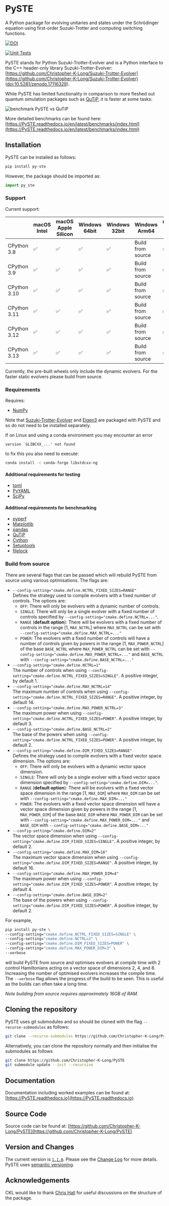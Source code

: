 # PySTE
A Python package for evolving unitaries and states under the Schrödinger equation using first-order Suzuki-Trotter and computing switching functions.

[![DOI](https://zenodo.org/badge/DOI/10.5281/zenodo.17116431.svg)](https://doi.org/10.5281/zenodo.17116431)

[![Unit Tests](https://github.com/Christopher-K-Long/PySTE/actions/workflows/test-python-package.yml/badge.svg)](https://github.com/Christopher-K-Long/PySTE/actions/workflows/test-python-package.yml)

PySTE stands for Python Suzuki-Trotter-Evolver and is a Python interface to the C++ header-only library Suzuki-Trotter-Evolver: [https://github.com/Christopher-K-Long/Suzuki-Trotter-Evolver](https://github.com/Christopher-K-Long/Suzuki-Trotter-Evolver) ([doi:10.5281/zenodo.17116329](https://doi.org/10.5281/zenodo.17116329)).

While PySTE has limited functionality in comparison to more fleshed out quantum simulation packages such as [QuTiP](https://qutip.org), it is faster at some tasks:

![benchmark PySTE vs QuTiP](https://pyste.readthedocs.io/en/latest/_images/benchmark_against_qutip.png)

More detailed benchmarks can be found here: [https://PySTE.readthedocs.io/en/latest/benchmarks/index.html](https://PySTE.readthedocs.io/en/latest/benchmarks/index.html)

## Installation

PySTE can be installed as follows:

```bash
pip install py-ste
```

However, the package should be imported as:

```python
import py_ste
```

### Support

Current support:

|                    | macOS Intel | macOS Apple Silicon | Windows 64bit | Windows 32bit | Windows Arm64 | manylinux<br/>musllinux x86_64 | Other Linux |
|--------------------|-----|-----|-----|------|-----|-----|-----|
| CPython 3.8        | ✅ | ✅  | ✅  | ✅  | Build from source | ✅ | Build from source |
| CPython 3.9        | ✅ | ✅  | ✅  | ✅  | Build from source | ✅ | Build from source |
| CPython 3.10       | ✅ | ✅  | ✅  | ✅  | Build from source | ✅ | Build from source |
| CPython 3.11       | ✅ | ✅  | ✅  | ✅  | Build from source | ✅ | Build from source |
| CPython 3.12       | ✅ | ✅  | ✅  | ✅  | Build from source | ✅ | Build from source |
| CPython 3.13       | ✅ | ✅  | ✅  | ✅  | Build from source | ✅ | Build from source |

Currently, the pre-built wheels only include the dynamic evolvers. For the faster static evolvers please build from source.

### Requirements

Requires:
- [NumPy](https://numpy.org/)

Note that [Suzuki-Trotter-Evolver](https://github.com/Christopher-K-Long/Suzuki-Trotter-Evolver) and [Eigen3](https://eigen.tuxfamily.org/) are packaged with PySTE and so do not need to be installed separately.

If on Linux and using a conda environment you may encounter an error
```
version `GLIBCXX_...' not found
```
to fix this you also need to execute:
```bash
conda install -c conda-forge libstdcxx-ng
```

#### Additional requirements for testing

- [toml](https://github.com/uiri/toml)
- [PyYAML](https://pyyaml.org/)
- [SciPy](https://scipy.org/)

#### Additional requirements for benchmarking

- [pyperf](https://github.com/psf/pyperf)
- [Matplotlib](https://matplotlib.org/)
- [pandas](https://pandas.pydata.org/)
- [QuTiP](https://qutip.org/)
- [Cython](https://cython.org/)
- [Setuptools](https://setuptools.pypa.io/)
- [filelock](https://github.com/tox-dev/filelock)

### Build from source

There are several flags that can be passed which will rebuild PySTE from source using various optimisations. The flags are:
- ``--config-setting="cmake.define.NCTRL_FIXED_SIZES=RANGE"``\
Defines the strategy used to compile evolvers with a fixed number of controls. The options are:
    - ``OFF``: There will only be evolvers with a dynamic number of controls.
    - ``SINGLE``: There will only be a single evolver with a fixed number of controls specified by ``--config-setting="cmake.define.NCTRL=..."``.
    - ``RANGE`` (**default option**): There will be evolvers with a fixed number of controls in the range $[1,$ ``MAX_NCTRL``$]$ where ``MAX_NCTRL`` can be set with ``--config-setting="cmake.define.MAX_NCTRL=..."``
    - ``POWER``: The evolvers with a fixed number of controls will have a number of controls given by powers in the range $[1,$ ``MAX_POWER_NCTRL``$]$ of the base ``BASE_NCTRL`` where ``MAX_POWER_NCTRL`` can be set with ``--config-setting="cmake.define.MAX_POWER_NCTRL=..."`` and ``BASE_NCTRL`` with ``--config-setting="cmake.define.BASE_NCTRL=..."``
- ``--config-setting="cmake.define.NCTRL=1"``\
The number of controls when using ``--config-setting="cmake.define.NCTRL_FIXED_SIZES=SINGLE"``. A positive integer, by default 1.
- ``--config-setting="cmake.define.MAX_NCTRL=14"``\
The maximum number of controls when using ``--config-setting="cmake.define.NCTRL_FIXED_SIZES=RANGE"``. A positive integer, by default 14.
- ``--config-setting="cmake.define.MAX_POWER_NCTRL=3"``\
The maximum power when using ``--config-setting="cmake.define.NCTRL_FIXED_SIZES=POWER"``. A positive integer, by default 3.
- ``--config-setting="cmake.define.BASE_NCTRL=2"``\
The base of the powers when using ``--config-setting="cmake.define.NCTRL_FIXED_SIZES=POWER"``. A positive integer, by default 2.
- ``--config-setting="cmake.define.DIM_FIXED_SIZES=RANGE"``\
Defines the strategy used to compile evolvers with a fixed vector space dimension. The options are:
    - ``OFF``: There will only be evolvers with a dynamic vector space dimension.
    - ``SINGLE``: There will only be a single evolver with a fixed vector space dimension specified by ``--config-setting="cmake.define.DIM=..."``.
    - ``RANGE`` (**default option**): There will be evolvers with a fixed vector space dimension in the range $[1,$ ``MAX_DIM``$]$ where ``MAX_DIM`` can be set with ``--config-setting="cmake.define.MAX_DIM=..."``
    - ``POWER``: The evolvers with a fixed vector space dimension will have a vector space dimension given by powers in the range $[1,$ ``MAX_POWER_DIM``$]$ of the base ``BASE_DIM`` where ``MAX_POWER_DIM`` can be set with ``--config-setting="cmake.define.MAX_POWER_DIM=..."`` and ``BASE_DIM`` with ``--config-setting="cmake.define.BASE_DIM=..."``
- ``--config-setting="cmake.define.DIM=2"``\
The vector space dimension when using ``--config-setting="cmake.define.DIM_FIXED_SIZES=SINGLE"``. A positive integer, by default 2.
- ``--config-setting="cmake.define.MAX_DIM=16"``\
The maximum vector space dimension when using ``--config-setting="cmake.define.DIM_FIXED_SIZES=RANGE"``. A positive integer, by default 16.
- ``--config-setting="cmake.define.MAX_POWER_DIM=4"``\
The maximum power when using ``--config-setting="cmake.define.DIM_FIXED_SIZES=POWER"``. A positive integer, by default 4.
- ``--config-setting="cmake.define.BASE_DIM=2"``\
The base of the powers when using ``--config-setting="cmake.define.DIM_FIXED_SIZES=POWER"``. A positive integer, by default 2.


For example,
```bash
pip install py-ste \
--config-setting="cmake.define.NCTRL_FIXED_SIZES=SINGLE" \
--config-setting="cmake.define.NCTRL=2" \
--config-setting="cmake.define.DIM_FIXED_SIZES=POWER" \
--config-setting="cmake.define.MAX_POWER_DIM=3" \
--verbose
```
will build PySTE from source and optimises evolvers at compile time with 2 control Hamiltonians acting on a vector space of dimensions 2, 4, and 8. Increasing the number of optimised evolvers increases the compile time. The ``--verbose`` flag allows the progress of the build to be seen. This is useful as the builds can often take a long time.

*Note building from source requires approximately 16GB of RAM.*

## Cloning the repository

PySTE uses git submodules and so should be cloned with the flag `--recurse-submodules` as follows:

```bash
git clone --recurse-submodules https://github.com/Christopher-K-Long/PySTE
```

Alternatively, you can clone the repository normally and then initialise the submodules as follows
```bash
git clone https://github.com/Christopher-K-Long/PySTE
git submodule update --init --recursive
```

## Documentation

Documentation including worked examples can be found at: [https://PySTE.readthedocs.io](https://PySTE.readthedocs.io)

## Source Code

Source code can be found at: [https://github.com/Christopher-K-Long/PySTE](https://github.com/Christopher-K-Long/PySTE)

## Version and Changes

The current version is [`1.1.0`](ChangeLog.md#release-110). Please see the [Change Log](ChangeLog.md) for more details. PySTE uses [semantic versioning](https://semver.org/).

## Acknowledgements
CKL would like to thank [Chris Hall](https://www.linkedin.com/in/chris-hall-1a15131) for useful discussions on the structure of the package.